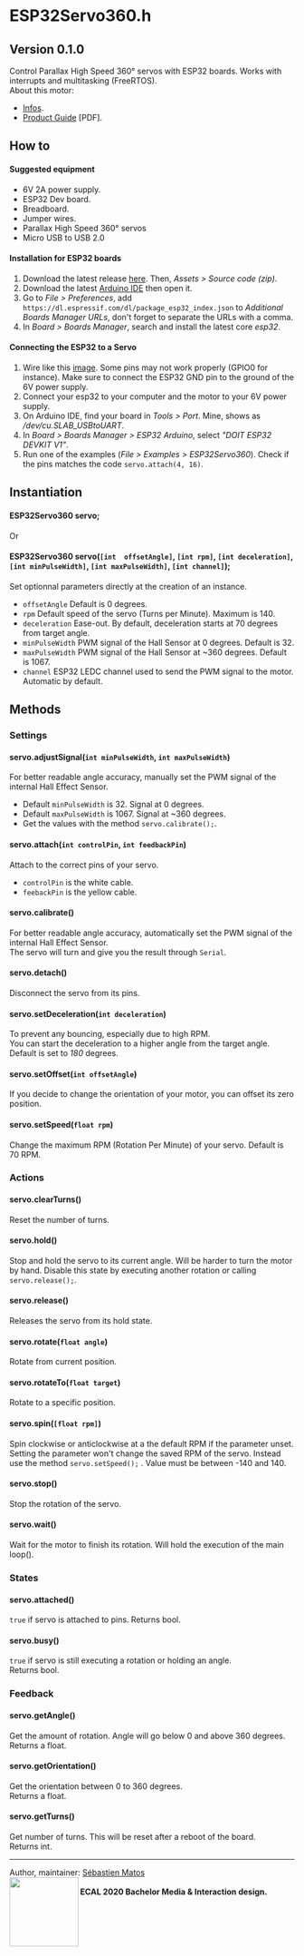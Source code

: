 # ESP32Servo360.h
## Version 0.1.0

Control Parallax High Speed 360° servos with ESP32 boards. Works with interrupts and multitasking (FreeRTOS).\
About this motor:
- [Infos](https://www.parallax.com/product/900-00360).
- [Product Guide](https://www.parallax.com/sites/default/files/downloads/900-00360-Feedback-360-HS-Servo-v1.2.pdf) [PDF].

## How to

#### Suggested equipment
- 6V 2A power supply.
- ESP32 Dev board.
- Breadboard.
- Jumper wires.
- Parallax High Speed 360° servos
- Micro USB to USB 2.0

#### Installation for ESP32 boards
1. Download the latest release [here](https://github.com/ecal-mid/ESP32Servo360/releases). Then, _Assets > Source code (zip)_.
2. Download the latest [Arduino IDE](https://www.arduino.cc/en/software) then open it. 
3. Go to _File > Preferences_, add `https://dl.espressif.com/dl/package_esp32_index.json` to *Additional Boards Manager URLs*, don't forget to separate the URLs with a comma.
4. In _Board > Boards Manager_, search and install the latest core _esp32_.

#### Connecting the ESP32 to a Servo
1. Wire like this [image](https://raw.githubusercontent.com/ecal-mid/ESP32Servo360/main/docs/wiring.jpg). Some pins may not work properly (GPIO0 for instance). Make sure to connect the ESP32 GND pin to the ground of the 6V power supply.
3. Connect your esp32 to your computer and the motor to your 6V power supply.
4. On Arduino IDE, find your board in _Tools > Port_. Mine, shows as _/dev/cu.SLAB_USBtoUART_.
5. In _Board > Boards Manager > ESP32 Arduino_, select _"DOIT ESP32 DEVKIT V1"_.
6. Run one of the examples (_File > Examples > ESP32Servo360_). Check if the pins matches the code `servo.attach(4, 16)`.

## Instantiation
#### ESP32Servo360 servo;
Or
#### ESP32Servo360 servo(```[int  offsetAngle]```, ```[int rpm]```, ```[int deceleration]```, ```[int minPulseWidth]```, ```[int maxPulseWidth]```, ```[int channel]```);
Set optionnal parameters directly at the creation of an instance.
- ```offsetAngle``` Default is 0 degrees.
- ```rpm``` Default speed of the servo (Turns  per  Minute). Maximum is 140.
- ```deceleration``` Ease-out. By default, deceleration starts at 70 degrees from target angle.
- ```minPulseWidth``` PWM signal of the Hall Sensor at 0 degrees. Default is 32.
- ```maxPulseWidth``` PWM signal of the Hall Sensor at ~360 degrees. Default is 1067.
- ```channel``` ESP32 LEDC channel used to send the PWM signal to the motor. Automatic by default.

## Methods
### Settings
#### servo.adjustSignal(```int minPulseWidth```, ```int maxPulseWidth```)
For better readable angle accuracy, manually set the PWM signal of the internal Hall Effect Sensor.
- Default ```minPulseWidth``` is 32. Signal at 0 degrees.
- Default ```maxPulseWidth``` is 1067. Signal at ~360 degrees.
- Get the values with the method ```servo.calibrate();```.
#### servo.attach(`int controlPin`, `int feedbackPin`)
Attach to the correct pins of your servo.
- ```controlPin``` is the white cable.
- ```feebackPin``` is the yellow cable.
#### servo.calibrate()
For better readable angle accuracy, automatically set the PWM signal of the internal Hall Effect Sensor.\
The servo will turn and give you the result through `Serial`.
#### servo.detach()
Disconnect the servo from its pins.
#### servo.setDeceleration(```int deceleration```)
To prevent any bouncing, especially due to high RPM.\
You can start the deceleration to a higher angle from the target angle.\
Default is set to _180_ degrees.
#### servo.setOffset(```int offsetAngle```)
If you decide to change the orientation of your motor, you can offset its zero position.
#### servo.setSpeed(```float rpm```)
Change the maximum RPM (Rotation Per Minute) of your servo.
Default is 70 RPM.
### Actions
#### servo.clearTurns()
Reset the number of turns.
#### servo.hold()
Stop and hold the servo to its current angle. Will be harder to turn the motor by hand.
Disable this state by executing another rotation or calling ```servo.release();```.
#### servo.release()
Releases the servo from its hold state.
#### servo.rotate(```float angle```)
Rotate from current position.
#### servo.rotateTo(```float target```)
Rotate to a specific position.
#### servo.spin(```[float rpm]```)
Spin clockwise or anticlockwise at a the default RPM if the parameter unset.\
Setting the parameter won't change the saved RPM of the servo. Instead use the method ```servo.setSpeed();``` .
Value must be between -140 and 140.
#### servo.stop()
Stop the rotation of the servo.
#### servo.wait()
Wait for the motor to finish its rotation. Will hold the execution of the main loop().
### States
#### servo.attached()
```true``` if servo is attached to pins.
Returns bool.
#### servo.busy()
```true``` if servo is still executing a rotation or holding an angle.\
Returns bool.
### Feedback
#### servo.getAngle()
Get the amount of rotation. Angle will go below 0 and above 360 degrees.\
Returns a float.
#### servo.getOrientation()
Get the orientation between 0 to 360 degrees.\
Returns a float.
#### servo.getTurns()
Get number of turns. This will be reset after a reboot of the board.\
Returns int.

----
Author, maintainer: [Sébastien Matos](https://github.com/matoseb)\
<img align="left" width="122" src="https://www.ecal.ch/img/logo.png">
\
**ECAL 2020 Bachelor Media & Interaction design.**
